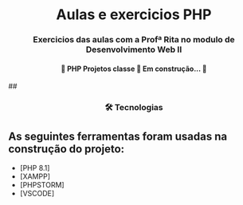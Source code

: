 <h1 align="center">Aulas e exercicios PHP</h1>

<h3 align="center">Exercicios das aulas com a Profª Rita no modulo de Desenvolvimento Web II</h3>
<h4 align="center"> 
	🚧 PHP Projetos classe 🚀 Em construção...  🚧
</h4>
## 
<h3 align="center">
    🛠 Tecnologias
</h3>

## As seguintes ferramentas foram usadas na construção do projeto:
- [PHP 8.1]
- [XAMPP]
- [PHPSTORM]
- [VSCODE]